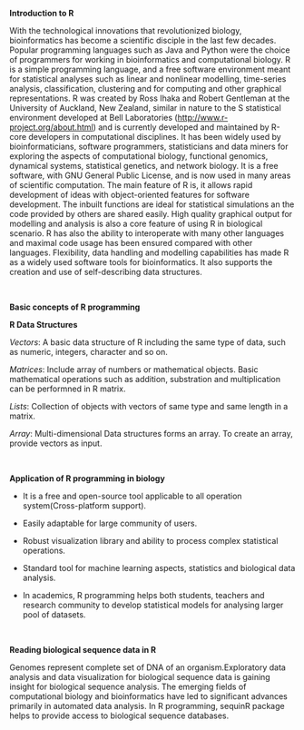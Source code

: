 **Introduction to R**
 

With the technological innovations that revolutionized biology, bioinformatics has become a scientific disciple in the last few decades.  Popular programming languages such as Java and Python were the choice of programmers for working in bioinformatics and computational biology. R is a simple programming language, and a free software environment meant for statistical analyses such as linear and nonlinear modelling, time-series analysis, classification, clustering and for computing and other graphical representations. R was created by Ross Ihaka and Robert Gentleman at the University of Auckland, New Zealand, similar in nature to the S statistical environment developed at Bell Laboratories (http://www.r-project.org/about.html) and is currently developed and maintained by R-core developers in computational disciplines.  It has been widely used by bioinformaticians, software programmers, statisticians and data miners for exploring the aspects of computational biology, functional genomics, dynamical systems, statistical genetics, and network biology. It is a free software, with GNU General Public License, and is now used in many areas of scientific computation. The main feature of R is, it allows rapid development of ideas with object-oriented features for software development. The inbuilt functions are ideal for statistical simulations an the code provided by others are shared easily. High quality graphical output for modelling and analysis is also a core feature of using R in biological scenario. R has also the ability to interoperate with many other languages and maximal code usage has been ensured compared with other languages. Flexibility, data handling and modelling capabilities has made R as a widely used software tools for bioinformatics. It also supports the creation and use of self-describing data structures.

 

&nbsp;

**Basic concepts of R programming**
 

**R Data Structures**
 

*Vectors*: A basic data structure of R including the same type of data, such as numeric, integers, character and so on.

*Matrices*: Include array of numbers or mathematical objects. Basic mathematical operations such as addition, substration and multiplication can be performned in R matrix.

*Lists*: Collection of objects with vectors of same type and same length in a matrix.

*Array*: Multi-dimensional Data structures forms an array. To create an array, provide vectors as input.
 
&nbsp;

**Application of R programming in biology**

 

* It is a free and open-source tool applicable to all operation system(Cross-platform support).
*  Easily adaptable for large community of users.

* Robust visualization library and ability to process complex statistical operations.
* Standard tool for machine learning aspects, statistics and biological data analysis.
* In academics, R programming helps both students, teachers and research community to develop statistical models for analysing larger pool of datasets.
 


&nbsp;

**Reading biological sequence data in R**

 

Genomes represent complete set of DNA of an organism.Exploratory data analysis and data visualization for biological sequence data is gaining insight for biological sequence analysis. The emerging fields of computational biology and bioinformatics have led to significant advances primarily in automated data analysis. In R programming, sequinR package helps to provide access to biological sequence databases.